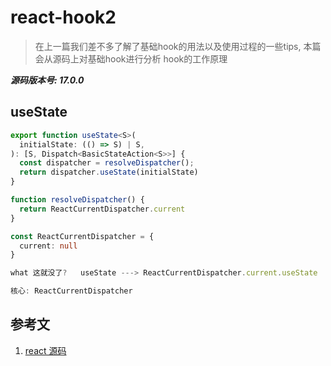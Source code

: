 # react-hook2

> 在上一篇我们差不多了解了基础hook的用法以及使用过程的一些tips, 本篇会从源码上对基础hook进行分析 hook的工作原理

***源码版本号: 17.0.0***

## useState

```ts
export function useState<S>(
  initialState: (() => S) | S,
): [S, Dispatch<BasicStateAction<S>>] {
  const dispatcher = resolveDispatcher();
  return dispatcher.useState(initialState)
}

function resolveDispatcher() {
  return ReactCurrentDispatcher.current
}

const ReactCurrentDispatcher = {
  current: null
}

what 这就没了?   useState ---> ReactCurrentDispatcher.current.useState 

核心: ReactCurrentDispatcher

```

## 参考文

1. [react 源码](https://github.com/facebook/react)
